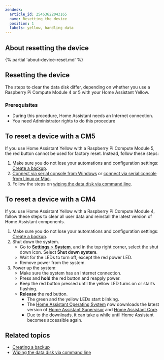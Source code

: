 ```yaml
---
zendesk:
  article_id: 25463622043165
  name: Resetting the device
  position: 1
  labels: yellow, handling data
---
```



## About resetting the device

{% partial 'about-device-reset.md' %}

## Resetting the  device

The steps to clear the data disk differ, depending on whether you use a Raspberry Pi Compute Module 4 or 5 with your Home Assistant Yellow.

### Prerequisites

- During this procedure, Home Assistant needs an Internet connection.
- You need Administrator rights to do this procedure

## To reset a device with a CM5

If you use Home Assistant Yellow with a Raspberry Pi Compute Module 5, the red button cannot be used for factory reset. Instead, follow these steps:

1. Make sure you do not lose your automations and configuration settings: [Create a backup](/hc/en-us/articles/25454640981533).
2. [Connect via serial console from Windows](/hc/en-us/articles/25454894609693) or [connect via serial console from Linux or Mac](/hc/en-us/articles/25454972435357).
3. Follow the steps on [wiping the data disk via command line](https://www.home-assistant.io/common-tasks/os/#wiping-the-data-disk-from-the-command-line).

## To reset a device with a CM4

If you use Home Assistant Yellow with a Raspberry Pi Compute Module 4, follow these steps to clear all user data and reinstall the latest version of Home Assistant components.

1. Make sure you do not lose your automations and configuration settings: [Create a backup](/hc/en-us/articles/25454640981533).
2. Shut down the system.
    - Go to [**Settings** > **System**](https://my.home-assistant.io/redirect/system_dashboard/), and in the top right corner, select the shut down icon. Select **Shut down system**.
    - Wait for the LEDs to turn off, except the red power LED.
    - Remove power from the system.
3. Power up the system:
    - Make sure the system has an Internet connection.
    - Press and **hold** the red button and reapply power.
    - Keep the red button pressed until the yellow LED turns on or starts flashing.
    - **Release** the red button.
      - The green and the yellow LEDs start blinking.
      - The [Home Assistant Operating System](https://www.home-assistant.io/docs/glossary/#home-assistant-operating-system) now downloads the latest version of [Home Assistant Supervisor](https://www.home-assistant.io/docs/glossary/#home-assistant-supervisor) and [Home Assistant Core](https://www.home-assistant.io/docs/glossary/#home-assistant-core).
      - Due to the downloads, it can take a while until Home Assistant becomes accessible again.

## Related topics

- [Creating a backup](/hc/en-us/articles/25454640981533)
- [Wiping the data disk via command line](https://www.home-assistant.io/common-tasks/os/#wiping-the-data-disk-from-the-command-line)
